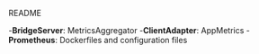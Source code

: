 README


-**BridgeServer**: MetricsAggregator
-**ClientAdapter**: AppMetrics
-**Prometheus**: Dockerfiles and configuration files
